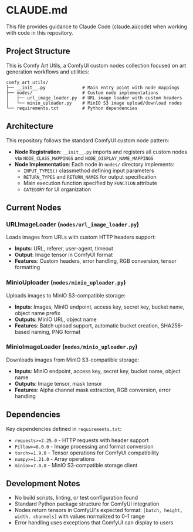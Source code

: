 # CLAUDE.md

This file provides guidance to Claude Code (claude.ai/code) when working with code in this repository.

## Project Structure

This is Comfy Art Utils, a ComfyUI custom nodes collection focused on art generation workflows and utilities:

```
comfy_art_utils/
├── __init__.py              # Main entry point with node mappings
├── nodes/                   # Custom node implementations
│   ├── url_image_loader.py  # URL image loader with custom headers
│   └── minio_uploader.py    # MinIO S3 image upload/download nodes
└── requirements.txt         # Python dependencies
```

## Architecture

This repository follows the standard ComfyUI custom node pattern:

- **Node Registration**: `__init__.py` imports and registers all custom nodes via `NODE_CLASS_MAPPINGS` and `NODE_DISPLAY_NAME_MAPPINGS`
- **Node Implementation**: Each node in `nodes/` directory implements:
  - `INPUT_TYPES()` classmethod defining input parameters
  - `RETURN_TYPES` and `RETURN_NAMES` for output specification
  - Main execution function specified by `FUNCTION` attribute
  - `CATEGORY` for UI organization

## Current Nodes

### URLImageLoader (`nodes/url_image_loader.py`)
Loads images from URLs with custom HTTP headers support:
- **Inputs**: URL, referer, user-agent, timeout
- **Output**: Image tensor in ComfyUI format
- **Features**: Custom headers, error handling, RGB conversion, tensor formatting

### MinioUploader (`nodes/minio_uploader.py`)
Uploads images to MinIO S3-compatible storage:
- **Inputs**: Images, MinIO endpoint, access key, secret key, bucket name, object name prefix
- **Outputs**: MinIO URL, object name
- **Features**: Batch upload support, automatic bucket creation, SHA256-based naming, PNG format

### MinioImageLoader (`nodes/minio_uploader.py`)
Downloads images from MinIO S3-compatible storage:
- **Inputs**: MinIO endpoint, access key, secret key, bucket name, object name
- **Outputs**: Image tensor, mask tensor
- **Features**: Alpha channel mask extraction, RGB conversion, error handling

## Dependencies

Key dependencies defined in `requirements.txt`:
- `requests>=2.25.0` - HTTP requests with header support
- `Pillow>=8.0.0` - Image processing and format conversion
- `torch>=1.9.0` - Tensor operations for ComfyUI compatibility
- `numpy>=1.21.0` - Array operations
- `minio>=7.0.0` - MinIO S3-compatible storage client

## Development Notes

- No build scripts, linting, or test configuration found
- Standard Python package structure for ComfyUI integration
- Nodes return tensors in ComfyUI's expected format: `[batch, height, width, channels]` with values normalized to 0-1 range
- Error handling uses exceptions that ComfyUI can display to users